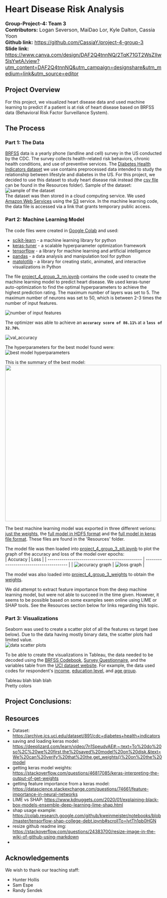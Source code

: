 # Heart Disease Risk Analysis  
<font size="3">**Group-Project-4: Team 3**  
**Contributors:** Logan Severson, MaiDao Lor, Kyle Dalton, Cassia Yoon  
**Github link:** https://github.com/CassiaY/project-4-group-3  
**Slide link:** https://www.canva.com/design/DAF2Q4tnnNQ/2TqK71GT2WsZIIw5lsYwtA/view?utm_content=DAF2Q4tnnNQ&utm_campaign=designshare&utm_medium=link&utm_source=editor </font>  

## Project Overview  
For this project, we visualized heart disease data and used machine learning to predict if a patient is at risk of heart disease based on BRFSS data (Behavioral Risk Factor Surveillance System).  

## The Process  
### Part 1: The Data  
[BRFSS](/https://www.cdc.gov/brfss/index.html) data is a yearly phone (landline and cell) survey in the US conducted by the CDC. The survey collects health-related risk behaviors, chronic health conditions, and use of preventive services. The [Diabetes Health Indicators dataset](/https://archive.ics.uci.edu/dataset/891/cdc+diabetes+health+indicators) we use contains preprocessed data intended to study the relationship between lifestyle and diabetes in the US. For this project, we decided to use this dataset to study heart disease risk instead (the [csv file](/Resources/diabetes_binary_5050split_health_indicators_BRFSS2015.csv) can be found in the Resources folder). Sample of the dataset:  
![sample of the dataset](/readme_imgs/dataset_sample.png)  
The dataset was then stored in a cloud computing service. We used [Amazon Web Services](/https://aws.amazon.com/) using the [S3](/https://aws.amazon.com/s3/) service. In the machine learning code, the data file is accessed via a link that grants temporary public access.  

### Part 2: Machine Learning Model  
The code files were created in [Google Colab](/https://colab.google/) and used:  
- [scikit-learn](/https://scikit-learn.org/stable/) - a machine learning library for python  
- [keras-tuner](/https://keras.io/keras_tuner/) - a scalable hyperparameter optimization framework  
- [tensorflow](/https://www.tensorflow.org/) - a library for machine learning and artificial intelligence  
- [pandas](/https://pandas.pydata.org/) - a data analysis and manipulation tool for python  
- [matplotlib](https://matplotlib.org/) - a library for creating static, animated, and interactive visualizations in Python  

The file [project_4_group_3_nn.ipynb](/project_4_group_3_nn.ipynb) contains the code used to create the machine learning model to predict heart disease. We used keras-tuner auto-optimization to find the optimal hyperparameters to achieve the highest prediction rating. The maximum number of layers was set to 5. The maximum number of neurons was set to 50, which is between 2-3 times the number of input features.  

![number of input features](/readme_imgs/n_features.png)  

The optimizer was able to achieve an **`accuracy score of 86.11%`** at a **`loss of 32.76%`**.  

![val_accuracy](/readme_imgs/best_model_eval.png)  

The hyperparameters for the best model found were:  
![best model hyperparameters](/readme_imgs/best_hps.png)  

This is the summary of the best model:  
<img src="https://github.com/CassiaY/project-4-group-3/blob/main/readme_imgs/best_model_summary.png?raw=true" width="500">

The best machine learning model was exported in three different verions: [just the weights](/Resources/project-4-group-3-nn-model.h5), the [full model in HDF5 format](/Resources/project-4-group-3-nn-model_full.h5) and the [full model in keras file format](/Resources/project-4-group-3-nn-model_full.keras). These files are found in the 'Resources' folder.  

The model file was then loaded into [project_4_group_3_plt.ipynb](/project_4_group_3_plt.ipynb) to plot the graph of the accuracy and loss of the model over epochs:  
| Accuracy                                        | Loss                                    |
| ----------------------------------------------- | --------------------------------------- |
| ![accuracy graph](/readme_imgs/nn_accuracy.png) | ![loss graph](/readme_imgs/nn_loss.png) |

The model was also loaded into [project_4_group_3_weights](/project_4_group_3_weights.ipynb) to obtain the [weights](/readme_imgs/best_model_weights_sample.png).  

We did attempt to extract feature importance from the deep machine learning model, but were not able to succeed in the time given. However, it seems to be possible based on some examples seen online using LIME or SHAP tools. See the Resources section below for links regarding this topic.

### Part 3: Visualizations  
Seaborn was used to create a scatter plot of all the features vs target (see below). Due to the data having mostly binary data, the scatter plots had limited value.  
![data scatter plots](/readme_imgs/data_scatterplots_all.png)  

To be able to create the visualizations in Tableau, the data needed to be decoded using the [BRFSS Codebook](/https://www.cdc.gov/brfss/annual_data/2015/pdf/2015_calculated_variables_version4.pdf), [Survey Questionnaire](/https://www.cdc.gov/brfss/questionnaires/pdf-ques/2015-brfss-questionnaire-12-29-14.pdf), and the variables table from the [UCI dataset website](/https://archive.ics.uci.edu/dataset/891/cdc+diabetes+health+indicators). For example, the data used codes for respondent's [income](/readme_imgs/questionnaire_income.png), [education level](/readme_imgs/questionnaire_education.png), and [age group](/readme_imgs/codebook_ages.png).  

Tableau blah blah blah  
Pretty colors 

## Project Conclusions:  


## Resources  
- Dataset: https://archive.ics.uci.edu/dataset/891/cdc+diabetes+health+indicators  
- saving and loading keras model: https://deeplizard.com/learn/video/7n1SpeudvAE#:~:text=To%20do%20so%2C%20we%20first,the%20saved%20model%20on%20disk.&text=We%20can%20verify%20that%20the,get_weights()%20on%20the%20model  
- getting keras model weights:  https://stackoverflow.com/questions/46817085/keras-interpreting-the-output-of-get-weights  
- getting feature importance from a keras model:  https://datascience.stackexchange.com/questions/74661/feature-importance-in-neural-networks
- LIME vs SHAP: https://www.kdnuggets.com/2020/01/explaining-black-box-models-ensemble-deep-learning-lime-shap.html  
- shap usage example: https://colab.research.google.com/github/kweinmeister/notebooks/blob/master/tensorflow-shap-college-debt.ipynb#scrollTo=IytTh1pb0HGN  
- resize github readme img: https://stackoverflow.com/questions/24383700/resize-image-in-the-wiki-of-github-using-markdown  
- 


## Acknowledgements
We wish to thank our teaching staff:
- Hunter Hollis
- Sam Espe
- Randy Sendek
